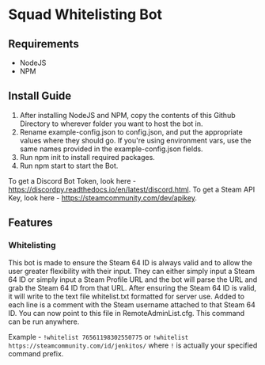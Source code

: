 # Squad Whitelisting Bot
## Requirements
* NodeJS
* NPM

## Install Guide
 1. After installing NodeJS and NPM, copy the contents of this Github Directory to wherever folder you want to host the bot in. 
 2. Rename example-config.json to config.json, and put the appropriate values where they should go. If you're using environment vars, use the same names provided in the example-config.json fields.
 3. Run npm init to install required packages.
 4. Run npm start to start the Bot.

To get a Discord Bot Token, look here - https://discordpy.readthedocs.io/en/latest/discord.html. To get a Steam API Key, look here - https://steamcommunity.com/dev/apikey.  

## Features
### Whitelisting
This bot is made to ensure the Steam 64 ID is always valid and to allow the user greater flexibility with their input. They can either simply input a Steam 64 ID or simply input a Steam Profile URL and the bot will parse the URL and grab the Steam 64 ID from that URL. After ensuring the Steam 64 ID is valid, it will write to the text file whitelist.txt formatted for server use. Added to each line is a comment with the Steam username attached to that Steam 64 ID. You can now point to this file in RemoteAdminList.cfg. This command can be run anywhere.

Example - `!whitelist 76561198302550775` or `!whitelist https://steamcommunity.com/id/jenkitos/` where `!` is actually your specified command prefix.

